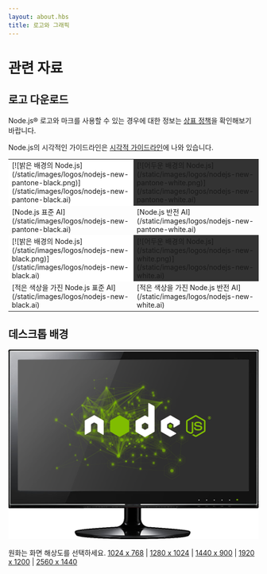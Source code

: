 ```yaml
---
layout: about.hbs
title: 로고와 그래픽
---
```


<!--
# Resources

## Logo Downloads

 Please review the [trademark policy](/about/trademark/) for information about permissible use of Node.js&reg; logos and marks.

 Guidelines for the visual display of the Node.js mark are described in
 the [Visual Guidelines](/static/documents/foundation-visual-guidelines.pdf).
-->

# 관련 자료

## 로고 다운로드

Node.js&reg; 로고와 마크를 사용할 수 있는 경우에 대한 정보는 [상표 정책](/about/trademark/)을
확인해보기 바랍니다.

Node.js의 시각적인 가이드라인은
[시각적 가이드라인](/static/documents/foundation-visual-guidelines.pdf)에 나와 있습니다.

<!--
<table border="0" cellspacing="0" cellpadding="10" class="logos">
  <tr>
    <td bgcolor="#FFFFFF">[![Node.js on light background](/static/images/logos/nodejs-new-pantone-black.png)](/static/images/logos/nodejs-new-pantone-black.ai)</td>
    <td bgcolor="#333333">[![Node.js on dark background](/static/images/logos/nodejs-new-pantone-white.png)](/static/images/logos/nodejs-new-pantone-white.ai)</td>
  </tr>
  <tr>
    <td>[Node.js standard AI](/static/images/logos/nodejs-new-pantone-black.ai)</td>
    <td>[Node.js reversed AI](/static/images/logos/nodejs-new-pantone-white.ai)</td>
  </tr>
  <tr>
    <td bgcolor="#FFFFFF">[![Node.js on light background](/static/images/logos/nodejs-new-black.png)](/static/images/logos/nodejs-new-black.ai)</td>
    <td bgcolor="#333333">[![Node.js on dark background](/static/images/logos/nodejs-new-white.png)](/static/images/logos/nodejs-new-white.ai)</td>
  </tr>
  <tr>
    <td>[Node.js standard with less color AI](/static/images/logos/nodejs-new-black.ai)</td>
    <td>[Node.js reversed with less color AI](/static/images/logos/nodejs-new-white.ai)</td>
  </tr>
</table>
-->

<table border="0" cellspacing="0" cellpadding="10" class="logos">
  <tr>
    <td bgcolor="#FFFFFF">[![밝은 배경의 Node.js](/static/images/logos/nodejs-new-pantone-black.png)](/static/images/logos/nodejs-new-pantone-black.ai)</td>
    <td bgcolor="#333333">[![어두운 배경의 Node.js](/static/images/logos/nodejs-new-pantone-white.png)](/static/images/logos/nodejs-new-pantone-white.ai)</td>
  </tr>
  <tr>
    <td>[Node.js 표준 AI](/static/images/logos/nodejs-new-pantone-black.ai)</td>
    <td>[Node.js 반전 AI](/static/images/logos/nodejs-new-pantone-white.ai)</td>
  </tr>
  <tr>
    <td bgcolor="#FFFFFF">[![밝은 배경의 Node.js](/static/images/logos/nodejs-new-black.png)](/static/images/logos/nodejs-new-black.ai)</td>
    <td bgcolor="#333333">[![어두운 배경의 Node.js](/static/images/logos/nodejs-new-white.png)](/static/images/logos/nodejs-new-white.ai)</td>
  </tr>
  <tr>
    <td>[적은 색상을 가진 Node.js 표준 AI](/static/images/logos/nodejs-new-black.ai)</td>
    <td>[적은 색상을 가진 Node.js 반전 AI](/static/images/logos/nodejs-new-white.ai)</td>
  </tr>
</table>

<!--
## Desktop Background

![Screensavers](/static/images/logos/monitor.png)

Select your screen resolution: <span class="desktops">[1024 x 768](/static/images/logos/nodejs-1024x768.png)  | [1280 x 1024](/static/images/logos/nodejs-1280x1024.png) | [1440 x 900](/static/images/logos/nodejs-1440x900.png) | [1920 x 1200](/static/images/logos/nodejs-1920x1200.png) | [2560 x 1440](/static/images/logos/nodejs-2560x1440.png)</span>
-->

## 데스크톱 배경

![스크린세이버](/static/images/logos/monitor.png)

원화는 화면 해상도를 선택하세요. <span class="desktops">[1024 x 768](/static/images/logos/nodejs-1024x768.png)  | [1280 x 1024](/static/images/logos/nodejs-1280x1024.png) | [1440 x 900](/static/images/logos/nodejs-1440x900.png) | [1920 x 1200](/static/images/logos/nodejs-1920x1200.png) | [2560 x 1440](/static/images/logos/nodejs-2560x1440.png)</span>
